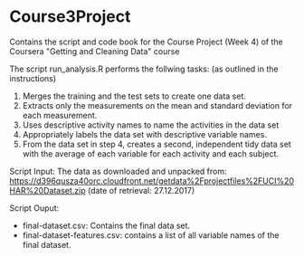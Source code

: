 # Course3Project
Contains the script and code book for the Course Project (Week 4) of the Coursera "Getting and Cleaning Data" course

The script run_analysis.R performs the follwing tasks: (as outlined in the instructions)
 1. Merges the training and the test sets to create one data set.
 2. Extracts only the measurements on the mean and standard deviation for each measurement.
 3. Uses descriptive activity names to name the activities in the data set
 4. Appropriately labels the data set with descriptive variable names.
 5. From the data set in step 4, creates a second, independent tidy data set with the average of each variable for each activity and each subject.

Script Input:
  The data as downloaded and unpacked from:
  https://d396qusza40orc.cloudfront.net/getdata%2Fprojectfiles%2FUCI%20HAR%20Dataset.zip
  (date of retrieval: 27.12.2017)

Script Ouput:
  - final-dataset.csv: Contains the final data set.
  - final-dataset-features.csv: contains a list of all variable names of the final dataset.
